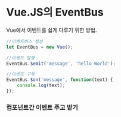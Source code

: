 # Vue.JS의 EventBus

Vue에서 이벤트를 쉽게 다루기 위한 방법.

```javascript
//이벤트버스 생성
let EventBus = new Vue();

//이벤트 발행
EventBus.$emit('message', 'hello World');

//이벤트 구독
EventBus.$on('message', function(text) {
    console.log(text);
});
```



### 컴포넌트간 이벤트 주고 받기

